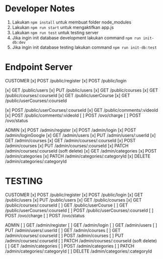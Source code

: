 # Developer Notes

1. Lakukan `npm install` untuk membuat folder node_modules
2. Lakukan `npm run start` untuk mengaktifkan app.js
3. Lakukan `npm run test` untuk testing server
4. Jika ingin init database development lakukan command `npm run init-db:dev`
5. Jika ingin init database testing lakukan command `npm run init-db:test`


# Endpoint Server

CUSTOMER
[x] POST /public/register
[x] POST /public/login

[x] GET /public/users
[x] PUT /public/users
[x] GET /public/courses
[x] GET /public/courses/:courseId
[x] GET /public/userCourse
[x] GET /public/userCourses/:courseId

[x] POST /public/userCourses/:courseId
[x] GET /public/comments/:videoId
[x] POST /public/comments/:videoId
[ ] POST /ovo/charge
[ ] POST /ovo/status

ADMIN
[x] POST /admin/register
[x] POST /admin/login
[x] POST /admin/loginGoogle
[x] GET /admin/users
[x] PUT /admin/users/:userId
[x] GET /admin/courses
[x] GET /admin/courses/:courseId
[x] POST /admin/courses
[x] PUT /admin/courses/:courseId
[x] PATCH /admin/courses/:courseId (soft delete)
[x] GET /admin/categories
[x] POST /admin/categories
[x] PATCH /admin/categories/:categoryId
[x] DELETE /admin/categories/:categoryId

# TESTING

CUSTOMER
[x] POST /public/register
[x] POST /public/login
[x] GET /public/users
[x] PUT /public/users
[x] GET /public/courses
[x] GET /public/courses/:courseId
[ ] GET /public/userCourse
[ ] GET /public/userCourses/:courseId
[ ] POST /public/userCourses/:courseId
[ ] POST /ovo/charge
[ ] POST /ovo/status

ADMIN
[ ] GET /admin/register
[ ] GET /admin/login
[ ] GET /admin/users
[ ] PUT /admin/users/:userId
[ ] GET /admin/courses
[ ] GET /admin/courses/:courseId
[ ] POST /admin/courses
[ ] PUT /admin/courses/:courseId
[ ] PATCH /admin/courses/:courseId (soft delete)
[ ] GET /admin/categories
[ ] POST /admin/categories
[ ] PATCH /admin/categories/:categoryId
[ ] DELETE /admin/categories/:categoryId